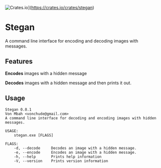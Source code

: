 ![Crates.io](https://img.shields.io/crates/v/stegan.svg)](https://crates.io/crates/stegan)

# Stegan
A command line interface for encoding and decoding images with messages.

## Features
**Encodes** images with a hidden message

**Decodes** images with a hidden message and then prints it out.


## Usage
```
Stegan 0.0.1
Von Mbah <vonchude@gmail.com>
A command line interface for decoding and encoding images with hidden messages.

USAGE:
    stegan.exe [FLAGS]

FLAGS:
    -d, --decode     Decodes an image with a hidden message.
    -e, --encode     Encodes an image with a hidden message.
    -h, --help       Prints help information
    -V, --version    Prints version information
```
